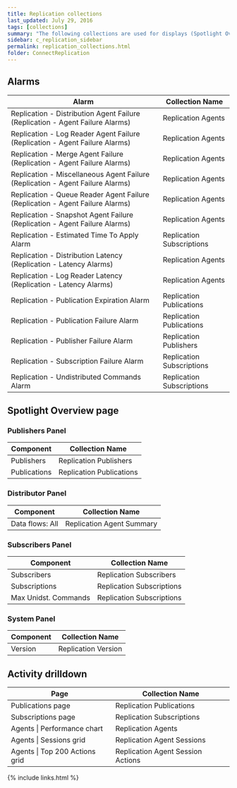 ```yaml
---
title: Replication collections
last_updated: July 29, 2016
tags: [collections]
summary: "The following collections are used for displays (Spotlight Overview page components and drilldowns)."
sidebar: c_replication_sidebar
permalink: replication_collections.html
folder: ConnectReplication
---
```



## Alarms

Alarm | Collection Name
------|-----------------
Replication - Distribution Agent Failure (Replication - Agent Failure Alarms) | Replication Agents
Replication - Log Reader Agent Failure (Replication - Agent Failure Alarms) | Replication Agents
Replication - Merge Agent Failure (Replication - Agent Failure Alarms) | Replication Agents
Replication - Miscellaneous Agent Failure (Replication - Agent Failure Alarms) | Replication Agents
Replication - Queue Reader Agent Failure (Replication - Agent Failure Alarms) | Replication Agents
Replication - Snapshot Agent Failure (Replication - Agent Failure Alarms) | Replication Agents
Replication - Estimated Time To Apply Alarm | Replication Subscriptions
Replication - Distribution Latency (Replication - Latency Alarms) | Replication Agents
Replication - Log Reader Latency (Replication - Latency Alarms) | Replication Agents
Replication - Publication Expiration Alarm | Replication Publications
Replication - Publication Failure Alarm | Replication Publications
Replication - Publisher Failure Alarm | Replication Publishers
Replication - Subscription Failure Alarm | Replication Subscriptions
Replication - Undistributed Commands Alarm | Replication Subscriptions

## Spotlight Overview page

### Publishers Panel

Component | Collection Name
----------|----------------
Publishers | Replication Publishers   
Publications | Replication Publications

### Distributor Panel

Component | Collection Name
----------|----------------
Data flows: All | Replication Agent Summary

### Subscribers Panel

Component | Collection Name
----------|----------------
Subscribers | Replication Subscribers   
Subscriptions | Replication Subscriptions   
Max Unidst. Commands | Replication Subscriptions   

### System Panel

Component | Collection Name
----------|----------------
Version | Replication Version


## Activity drilldown

Page | Collection Name
-----|----------------
Publications page | Replication Publications   
Subscriptions page | Replication Subscriptions   
Agents \| Performance chart | Replication Agents   
Agents \| Sessions grid | Replication Agent Sessions
Agents \| Top 200 Actions grid | Replication Agent Session Actions




{% include links.html %}
